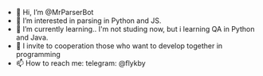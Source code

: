 - 👋 Hi, I’m @MrParserBot
- 👀 I’m interested in parsing in Python and JS.
- 🌱 I’m currently learning.. I'm not studing now, but i learning QA in Python and Java.
- 💞️ I invite to cooperation those who want to develop together in programming
- 📫 How to reach me: telegram: @flykby
